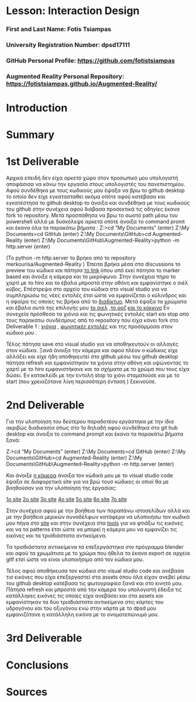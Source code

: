 # Lesson: Interaction Design

### First and Last Name: Fotis Tsiampas
### University Registration Number: dpsd17111
### GitHub Personal Profile: https://github.com/fotistsiampas
### Augmented Reality Personal Repository: https://fotistsiampas.github.io/Augmented-Reality/

# Introduction

# Summary


# 1st Deliverable
Αρχικά επειδή δεν είχα αρκετό χώρο στον προσωπικό μου υπολογιστή αποφάσισα να κάνω την εργασία στους υπολογιστές του πανεπιστημίου. Αφού συνδέθηκα με τους κωδικούς μου έψαξα να βρω το github desktop το οποίο δεν είχε εγκατασταθεί ακόμα οπότε αφού κατέβασα και εγκατέστησα το github desktop το άνοιξα και συνδέθηκα με τους κωδικούς του github στην συνέχεια αφού διάβασα προσεκτικά τις οδηγίες έκανα fork το repository. Μετά προσπάθησα να βρω το σωστό path μέσω του powershell αλλά με δυσκόλεψε αρκετά οπότε άνοιξα το command promt και έκανα όλα τα παρακάτω βήματα : 
Z:\>cd “My Documents” (enter) 
Z:\My Documents>cd GitHub (enter)
Z:\My Documents\GitHub>cd Augmented-Reality (enter)
Z:\My Documents\GitHub\Augmented-Reality>python -m http.server (enter)

(Το python -m http.server το βρήκα από το repository merkourisa/Augmented-Reality )
Έπειτα βρήκα μέσα στα discussions το preview του κώδικα και πάτησα [το link](http://localhost:8000) όπου από εκεί πάτησα το marker based και άνοιξε η κάμερα και το μικρόφωνο. Στην συνέχεια πήρα το χαρτί με το hiro και το έβαλα μπροστά στην οθόνη και εμφανίστηκε ο σιέλ κύβος.
Επέστρεψα στο αρχείο του κώδικα στο visual studio για να συμπληρώσω τις νέες εντολές έτσι ώστε να εμφανίζεται ο κύλινδρος και η σφαίρα τις οποίες τις βρήκα από το [διαδίκτυο](https://medium.com/analytics-vidhya/a-frame-changing-environment-tutorial-a71bc69202d4).
<a-entity id="box" geometry="primitive: box; width: 0.3; depth: 0.4; height: 0.3" position="0 0 0"
                          material="color:#f20000 "></a-entity>
                <a-entity id="cylinder" geometry="primitive: cylinder;  height: 0.4; radius: 0.2" position="-0.5 0 0"
                          material="color: #d94c93"></a-entity>
                <a-entity id="sphere" geometry="primitive: sphere; radius: 0.2" position="0.5 0 0"
                          material="color: #306b5d"></a-entity>
Μετά έψαξα τα χρώματα και έβαλα αυτά της επιλογής μου [το σιελ](https://www.google.gr/search?q=%23306b5d&sxsrf=APq-WBsASgSuBRoySP6BXzSmIVxSTL_mYw%3A1647986904515&source=hp&ei=2Eg6YoeiHL2Xxc8Pq8-62AM&iflsig=AHkkrS4AAAAAYjpW6JERSqj_mRp_2scodcO8HRazFedu&ved=0ahUKEwiH7qPQ3dr2AhW9S_EDHaunDjsQ4dUDCAc&uact=5&oq=%23306b5d&gs_lcp=Cgdnd3Mtd2l6EAM6BwgjEOoCECdQug5Yug5gixVoAXAAeACAAYABiAGAAZIBAzAuMZgBAKABAqABAbABCg&sclient=gws-wiz) ,[το ροζ](https://www.google.gr/search?q=%23d94c93&sxsrf=APq-WBvqNHxhCODRhqGuORlFA-E93ZwzHg%3A1647986958533&source=hp&ei=Dkk6YqLMHqH87_UPsPCyiA0&iflsig=AHkkrS4AAAAAYjpXHmdVpLXJjeud4cGo97Adhks_Jl7u&ved=0ahUKEwiii4bq3dr2AhUh_rsIHTC4DNEQ4dUDCAc&uact=5&oq=%23d94c93&gs_lcp=Cgdnd3Mtd2l6EAM6BwgjEOoCECdQ6A9Y6A9gnhloAXAAeACAAZEBiAGRAZIBAzAuMZgBAKABAqABAbABCg&sclient=gws-wiz) [και το κόκκινο](https://www.google.gr/search?q=%23f20000+&sxsrf=APq-WBsBM_TYszTPPnrBIBOjtgzkmHV3Dw%3A1647983115569&ei=Czo6YtGpIsH5kwXIp5LwBA&ved=0ahUKEwiR28vBz9r2AhXB_KQKHciTBE4Q4dUDCA4&uact=5&oq=%23f20000+&gs_lcp=Cgdnd3Mtd2l6EAMyBAgAEB4yBAgAEB4yBAgAEB4yBggAEAUQHjIICAAQBRAKEB4yBggAEAUQHjIGCAAQBRAeMggIABAFEAoQHjIECAAQHjIGCAAQChAeOgcIIxDqAhAnSgQIQRgBSgQIRhgAULIZWLIZYIYgaAJwAHgAgAFriAFrkgEDMC4xmAEAoAEBoAECsAEKwAEB&sclient=gws-wiz)
Εν συνεχεία πρόσθεσα τα χιόνια και τις φωνητικές εντολές start και stop από τους παρακάτω συνδέσμους από το repository που είχα κάνει fork στο Deliverable 1 : [χιόνια](https://www.npmjs.com/package/aframe-particle-system-component) , [φωνητικές εντολές](https://www.npmjs.com/package/aframe-speech-command-component)
και της προσάρμοσα στον κώδικα μου .
<a-entity id="annyang" annyang-speech-recognition></a-entity>
<a-entity id="switch" speech-command__start="command: start; type: attribute; attribute: visible; targetElement: #snow; value: true;"
             speech-command__stop="command: stop; type: attribute; attribute: visible; targetElement: #snow;  value: false;">
</a-entity>
<a-entity id="snow" position="0 6 -15" particle-system="color: #ffffff"></a-entity>

Τέλος πάτησα save στο visual studio για να αποθηκευτούν οι αλλαγές στον κώδικα. Ξανά άνοιξα την κάμερα και αφού πλέον ο κώδικας είχε αλλάξει και είχε ήδη αποθηκευτεί στο github μέσω του github desktop πάτησα refresh και εμφανίστηκαν τα χιόνια στην οθόνη και υψώνοντας το χαρτί με το hiro εμφανιστήκανε και τα σχήματα με το χρώμα που τους είχα δώσει. Εν κατακλείδι με την εντολή stop το χιόνι σταματούσε και με το start (που χρειαζότανε λίγη περισσότερη ένταση ) ξεκινούσε. 




# 2nd Deliverable
Για την υλοποίηση του δεύτερου παραδοτέου εργάστηκα με την ίδια ακριβώς διαδικασία όπως στο 1ο δηλαδή αφού συνδέθηκα στο git hub desktop και άνοιξα το command prompt και έκανα τα παρακάτω βήματα ξανά:
 
Z:\>cd “My Documents” (enter) 
Z:\My Documents>cd GitHub (enter)
Z:\My Documents\GitHub>cd Augmented-Reality (enter)
Z:\My Documents\GitHub\Augmented-Reality>python -m http.server (enter)

Και άνοιξε [η κάμερα](http://localhost:8000) άνοιξα τον κώδικά μου με το visual studio code έψαξα σε διαφορετικά site για να βρώ τουσ κώδικες οι οπιοί θα με βοηθούσαν για την υλοποίηση της εργασίας:

[1ο site](https://stackoverflow.com/questions/61239107/how-to-get-marker-position-x-y-ar-js)
[2o site](https://www.youtube.com/watch?v=XqRVfB521Fo)
[3o site](https://www.youtube.com/watch?v=_HWfc_RqA6k&t=511s)
[4o site](https://www.youtube.com/watch?v=ZYZYnY-uu10&t=198s)
[5o site](https://www.youtube.com/watch?v=MtiUx_szKbI)
[6o site](https://www.w3schools.com/js/default.asp)
[7o site](https://www.w3schools.com/html/default.asp)

Στην συνέχεια αφού με την βοήθεια των παραπάνω ιστοσελίδων αλλά και με την βοήθεια μερικών συναδέλφων κατάφερα να υλοποιήσω τον κωδικά μου πήγα στο [site](https://ar-js-org.github.io/AR.js-Docs/marker-based/) και στην συνέχεια στα [tools](https://ar-js-org.github.io/AR.js/three.js/examples/marker-training/examples/generator.html)
για να φτιάξω τις εικόνες και να τα patterns έτσι ώστε να μπορεί η κάμερα μου να εμφανίζει τις εικόνες και τα τρισδιάστατα αντικείμενα.

Τα τρισδιάστατα αντικείμενα τα επεξεργάστηκα στο πρόγραμμα blender και αφού τα χρωμάτισα με το χρώμα που ήθελα τα έκανα export σε αρχεία gltf ετσί ώστε να είναι υλοποιήσιμα από τον κώδικα μου.

Τέλος αφού αποθήκευσα τον κώδικα στο visual studio code και ανέβασα τισ εικόνες που είχα επεξεργαστεί στα assets όπου όλα είχαν ανεβεί μέσω του github desktop κατέβασα τις φωτογραφίεσ ξανά και στο κινητό μου. Πάτησα refresh και μπροστά από την κάμερα του υπολογιστή έδειξα τις κατάλληκες εικόνες τις οποίες είχα ανεβάσει και στα assets και εμφανίστηκαν τα δύο τρισδιάστατα αντικείμενα στις κάρτες του υδρογόνου και του οξυγόνου ενώ στην κάρτα με το dpsd μου εμφανιζότανε η κατάλληλη εικόνα με το ονοματεπώνυμό μου.

# 3rd Deliverable 


# Conclusions


# Sources
